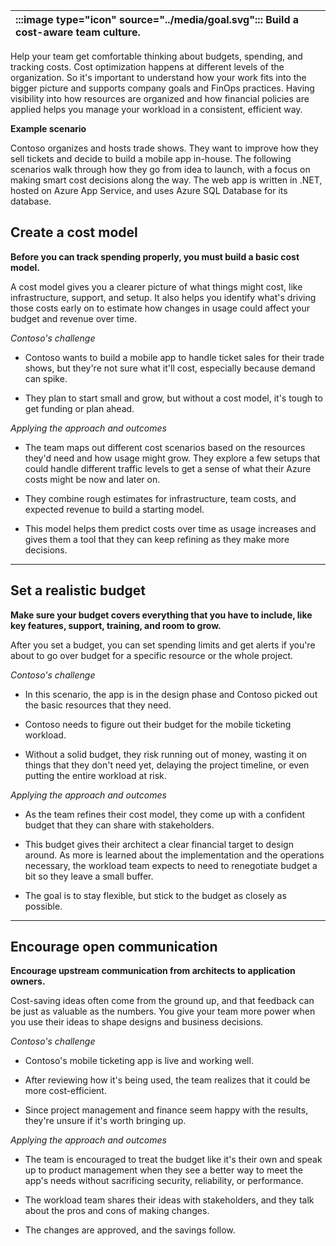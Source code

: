 | :::image type="icon" source="../media/goal.svg"::: Build a cost-aware team culture. |
| :----------------------------------------------------------------------------------------------------------------------------------------- |

Help your team get comfortable thinking about budgets, spending, and tracking costs. Cost optimization happens at different levels of the organization. So it's important to understand how your work fits into the bigger picture and supports company goals and FinOps practices. Having visibility into how resources are organized and how financial policies are applied helps you manage your workload in a consistent, efficient way.

**Example scenario**

Contoso organizes and hosts trade shows. They want to improve how they sell tickets and decide to build a mobile app in-house. The following scenarios walk through how they go from idea to launch, with a focus on making smart cost decisions along the way. The web app is written in .NET, hosted on Azure App Service, and uses Azure SQL Database for its database.

## Create a cost model

**Before you can track spending properly, you must build a basic cost model.**

A cost model gives you a clearer picture of what things might cost, like infrastructure, support, and setup. It also helps you identify what's driving those costs early on to estimate how changes in usage could affect your budget and revenue over time.

*Contoso's challenge*

- Contoso wants to build a mobile app to handle ticket sales for their trade shows, but they're not sure what it'll cost, especially because demand can spike.

- They plan to start small and grow, but without a cost model, it's tough to get funding or plan ahead.

*Applying the approach and outcomes*

- The team maps out different cost scenarios based on the resources they'd need and how usage might grow. They explore a few setups that could handle different traffic levels to get a sense of what their Azure costs might be now and later on.

- They combine rough estimates for infrastructure, team costs, and expected revenue to build a starting model.
- This model helps them predict costs over time as usage increases and gives them a tool that they can keep refining as they make more decisions.

---

## Set a realistic budget

**Make sure your budget covers everything that you have to include, like key features, support, training, and room to grow.**

After you set a budget, you can set spending limits and get alerts if you're about to go over budget for a specific resource or the whole project.

*Contoso's challenge*

- In this scenario, the app is in the design phase and Contoso picked out the basic resources that they need.

- Contoso needs to figure out their budget for the mobile ticketing workload.
- Without a solid budget, they risk running out of money, wasting it on things that they don't need yet, delaying the project timeline, or even putting the entire workload at risk.

*Applying the approach and outcomes*

- As the team refines their cost model, they come up with a confident budget that they can share with stakeholders.

- This budget gives their architect a clear financial target to design around. As more is learned about the implementation and the operations necessary, the workload team expects to need to renegotiate budget a bit so they leave a small buffer.
- The goal is to stay flexible, but stick to the budget as closely as possible.

---

## Encourage open communication

**Encourage upstream communication from architects to application owners.**

Cost-saving ideas often come from the ground up, and that feedback can be just as valuable as the numbers. You give your team more power when you use their ideas to shape designs and business decisions.

*Contoso's challenge*

- Contoso's mobile ticketing app is live and working well. 

- After reviewing how it's being used, the team realizes that it could be more cost-efficient.
- Since project management and finance seem happy with the results, they're unsure if it's worth bringing up.

*Applying the approach and outcomes*

- The team is encouraged to treat the budget like it's their own and speak up to product management when they see a better way to meet the app's needs without sacrificing security, reliability, or performance.

- The workload team shares their ideas with stakeholders, and they talk about the pros and cons of making changes.
- The changes are approved, and the savings follow.

